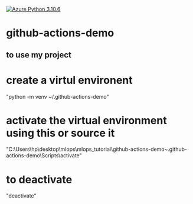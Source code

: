 [![Azure Python 3.10.6](https://github.com/olanipekun01/github-actions-demo/actions/workflows/main.yml/badge.svg)](https://github.com/olanipekun01/github-actions-demo/actions/workflows/main.yml)


# github-actions-demo

## to use my project

# create a virtul environent
"python -m venv ~/.github-actions-demo"

# activate the virtual environment using this or source it 
"C:\Users\hp\desktop\mlops\mlops_tutorial\github-actions-demo\~\.github-actions-demo\Scripts\activate"

# to deactivate
"deactivate"
